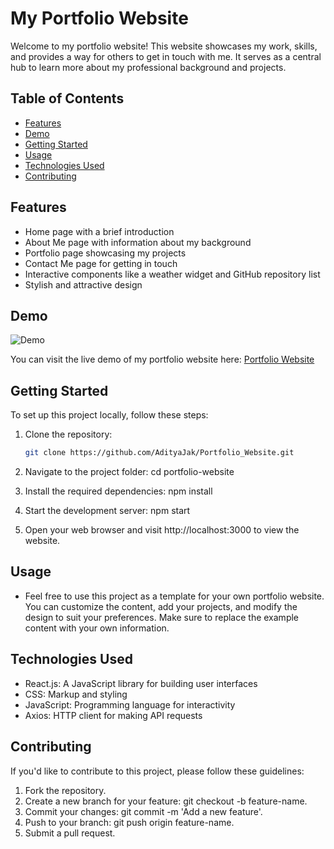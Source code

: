 # My Portfolio Website

Welcome to my portfolio website! This website showcases my work, skills, and provides a way for others to get in touch with me. It serves as a central hub to learn more about my professional background and projects.

## Table of Contents

- [Features](#features)
- [Demo](#demo)
- [Getting Started](#getting-started)
- [Usage](#usage)
- [Technologies Used](#technologies-used)
- [Contributing](#contributing)

## Features

- Home page with a brief introduction
- About Me page with information about my background
- Portfolio page showcasing my projects
- Contact Me page for getting in touch
- Interactive components like a weather widget and GitHub repository list
- Stylish and attractive design

## Demo

![Demo](public/demo.gif)

You can visit the live demo of my portfolio website here: [Portfolio Website](https://www.example.com)

## Getting Started

To set up this project locally, follow these steps:

1. Clone the repository:

   ```bash
   git clone https://github.com/AdityaJak/Portfolio_Website.git
   
2. Navigate to the project folder:
   cd portfolio-website

3. Install the required dependencies:
   npm install

4. Start the development server:
   npm start

5. Open your web browser and visit http://localhost:3000 to view the website.

## Usage

- Feel free to use this project as a template for your own portfolio website. You can customize the content, add your projects, and modify the design to suit your preferences. Make sure to replace the example content with your own information.

## Technologies Used

- React.js: A JavaScript library for building user interfaces
- CSS: Markup and styling
- JavaScript: Programming language for interactivity
- Axios: HTTP client for making API requests

## Contributing

If you'd like to contribute to this project, please follow these guidelines:

1. Fork the repository.
2. Create a new branch for your feature: git checkout -b feature-name.
3. Commit your changes: git commit -m 'Add a new feature'.
4. Push to your branch: git push origin feature-name.
5. Submit a pull request.
